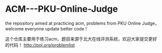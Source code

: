 # ACM---PKU-Online-Judge
the repository aimed at practicing acm, problems from PKU Online Judge，welcome everyone update better code !

这个仓库主要用于练习acm，题目来源于北大在线评测系统，欢迎大家提交更好的代码！
http://poj.org/problemlist
